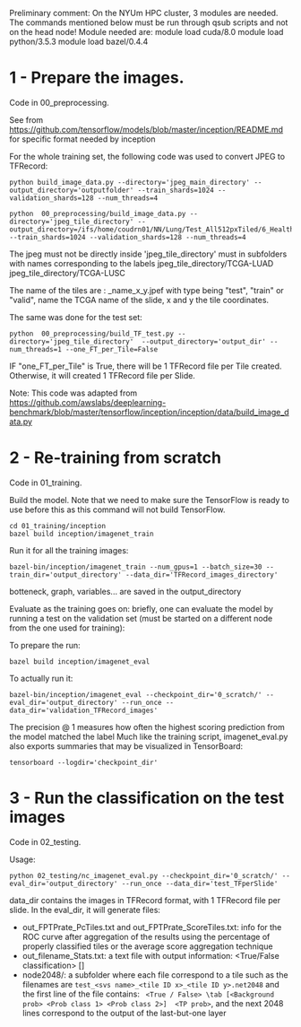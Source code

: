 
Preliminary comment: On the NYUm HPC cluster, 3 modules are needed. The commands mentioned below must be run through qsub scripts and not on the head node! Module needed are:
module load cuda/8.0
module load python/3.5.3
module load bazel/0.4.4


# 1 - Prepare the images.

Code in 00_preprocessing.

See from https://github.com/tensorflow/models/blob/master/inception/README.md for specific format needed by inception


For the whole training set, the following code was used to convert JPEG to TFRecord:
```shell
python build_image_data.py --directory='jpeg_main_directory' --output_directory='outputfolder' --train_shards=1024 --validation_shards=128 --num_threads=4

python  00_preprocessing/build_image_data.py --directory='jpeg_tile_directory' --output_directory=/ifs/home/coudrn01/NN/Lung/Test_All512pxTiled/6_Healthy_Cancer_bis_TFRecord/train/ --train_shards=1024 --validation_shards=128 --num_threads=4 

```

The jpeg must not be directly inside 'jpeg_tile_directory' must in subfolders with names corresponding to the labels
jpeg_tile_directory/TCGA-LUAD
jpeg_tile_directory/TCGA-LUSC

The name of the tiles are :
<type>_name_x_y.jpef
with type being "test", "train" or "valid", name the TCGA name of the slide, x and y the tile coordinates.


The same was done for the test set:
```shell
python  00_preprocessing/build_TF_test.py --directory='jpeg_tile_directory'  --output_directory='output_dir' --num_threads=1 --one_FT_per_Tile=False

```
IF "one_FT_per_Tile" is True, there will be 1 TFRecord file per Tile created. Otherwise, it will created 1 TFRecord file per Slide.

Note: This code was adapted from https://github.com/awslabs/deeplearning-benchmark/blob/master/tensorflow/inception/inception/data/build_image_data.py




# 2 - Re-training from scratch

Code in 01_training.


Build the model. Note that we need to make sure the TensorFlow is ready to use before this as this command will not build TensorFlow.
```shell
cd 01_training/inception
bazel build inception/imagenet_train
```

Run it for all the training images:
```shell
bazel-bin/inception/imagenet_train --num_gpus=1 --batch_size=30 --train_dir='output_directory' --data_dir='TFRecord_images_directory'
```

botteneck, graph, variables... are saved in the output_directory 

Evaluate as the training goes on: briefly, one can evaluate the model by running a test on the validation set (must be started on a different node from the one used for training):

To prepare the run:
```shell
bazel build inception/imagenet_eval
```
To actually run it:
```shell
bazel-bin/inception/imagenet_eval --checkpoint_dir='0_scratch/' --eval_dir='output_directory' --run_once --data_dir='validation_TFRecord_images'
```

The precision @ 1  measures how often the highest scoring prediction from the model matched the  label
Much like the training script, imagenet_eval.py also exports summaries that may be visualized in TensorBoard:

```shell
tensorboard --logdir='checkpoint_dir'
```




# 3 - Run the classification on the test images

Code in 02_testing.

Usage:
```shell
python 02_testing/nc_imagenet_eval.py --checkpoint_dir='0_scratch/' --eval_dir='output_directory' --run_once --data_dir='test_TFperSlide'
```

data_dir contains the images in TFRecord format, with 1 TFRecord file per slide.
In the eval_dir, it will generate files:
*  out_FPTPrate_PcTiles.txt and out_FPTPrate_ScoreTiles.txt: info for the ROC curve after aggregation of the results using the percentage of properly classified tiles or the average score aggregation technique
*  out_filename_Stats.txt: a text file with output information: <tilename> <True/False classification> [<output probilities>]
*  node2048/: a subfolder where each file correspond to a tile such as the filenames are ```test_<svs name>_<tile ID x>_<tile ID y>.net2048``` and the first line of the file contains: ``` <True / False> \tab [<Background prob> <Prob class 1> <Prob class 2>]  <TP prob>```, and the next 2048 lines correspond to the output of the last-but-one layer

